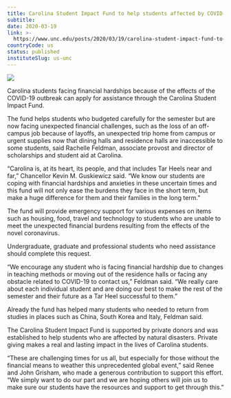 ```yaml
---
title: Carolina Student Impact Fund to help students affected by COVID-19
subtitle: 
date: 2020-03-19
link: >-
  https://www.unc.edu/posts/2020/03/19/carolina-student-impact-fund-to-help-students-affected-by-covid-19/
countryCode: us
status: published
instituteSlug: us-unc
---
```

![](https://www.unc.edu/wp-content/uploads/2019/06/FP-013419_CampusScenes0096-1-e1561983964931.jpg)

Carolina students facing financial hardships because of the effects of the COVID-19 outbreak can apply for assistance through the Carolina Student Impact Fund.

The fund helps students who budgeted carefully for the semester but are now facing unexpected financial challenges, such as the loss of an off-campus job because of layoffs, an unexpected trip home from campus or urgent supplies now that dining halls and residence halls are inaccessible to some students, said Rachelle Feldman, associate provost and director of scholarships and student aid at Carolina.

“Carolina is, at its heart, its people, and that includes Tar Heels near and far,” Chancellor Kevin M. Guskiewicz said. “We know our students are coping with financial hardships and anxieties in these uncertain times and this fund will not only ease the burdens they face in the short term, but make a huge difference for them and their families in the long term.”

The fund will provide emergency support for various expenses on items such as housing, food, travel and technology to students who are unable to meet the unexpected financial burdens resulting from the effects of the novel coronavirus.

Undergraduate, graduate and professional students who need assistance should complete this request.

“We encourage any student who is facing financial hardship due to changes in teaching methods or moving out of the residence halls or facing any obstacle related to COVID-19 to contact us,” Feldman said. “We really care about each individual student and are doing our best to make the rest of the semester and their future as a Tar Heel successful to them.”

Already the fund has helped many students who needed to return from studies in places such as China, South Korea and Italy, Feldman said.

The Carolina Student Impact Fund is supported by private donors and was established to help students who are affected by natural disasters. Private giving makes a real and lasting impact in the lives of Carolina students.

“These are challenging times for us all, but especially for those without the financial means to weather this unprecedented global event,” said Renee and John Grisham, who made a generous contribution to support this effort. “We simply want to do our part and we are hoping others will join us to make sure our students have the resources and support to get through this.”